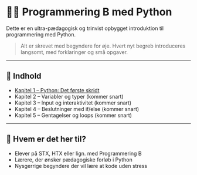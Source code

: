 # 👨‍💻 Programmering B med Python

Dette er en ultra-pædagogisk og trinvist opbygget introduktion til programmering med Python.

> Alt er skrevet med begyndere for øje. Hvert nyt begreb introduceres langsomt, med forklaringer og små opgaver.

---

## 📘 Indhold

- [Kapitel 1 – Python: Det første skridt](kapitel1.md)
- Kapitel 2 – Variabler og typer (kommer snart)
- Kapitel 3 – Input og interaktivitet (kommer snart)
- Kapitel 4 – Beslutninger med if/else (kommer snart)
- Kapitel 5 – Gentagelser og loops (kommer snart)

---

## 📎 Hvem er det her til?

- Elever på STX, HTX eller lign. med Programmering B
- Lærere, der ønsker pædagogiske forløb i Python
- Nysgerrige begyndere der vil lære at kode uden stress
